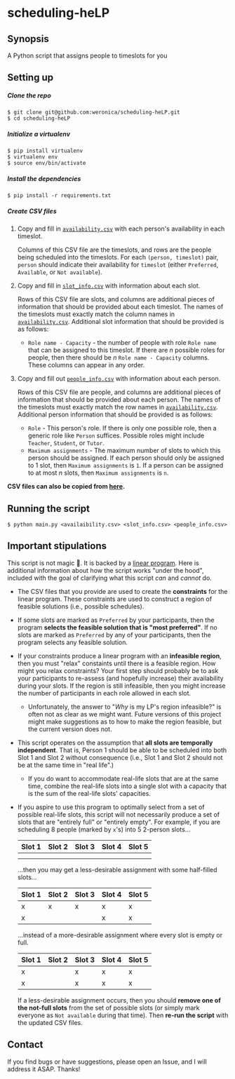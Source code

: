 # scheduling-heLP

## Synopsis

A Python script that assigns people to timeslots for you

## Setting up

##### Clone the repo

    $ git clone git@github.com:weronica/scheduling-heLP.git
    $ cd scheduling-heLP

##### Initialize a virtualenv

    $ pip install virtualenv
    $ virtualenv env
    $ source env/bin/activate

##### Install the dependencies

    $ pip install -r requirements.txt

##### Create CSV files

1. Copy and fill in [`availability.csv`](sample_data/availability.csv) with each person's availability in each timeslot.

    Columns of this CSV file are the timeslots, and rows are the people being scheduled into the timeslots. For each `(person, timeslot)` pair, `person` should indicate their availability for `timeslot` (either `Preferred`, `Available`, or `Not available`).

2. Copy and fill in [`slot_info.csv`](sample_data/slot_info.csv) with information about each slot.

    Rows of this CSV file are slots, and columns are additional pieces of information that should be provided about each timeslot. The names of the timeslots must exactly match the column names in [`availability.csv`](sample_data/availability.csv). Additional slot information that should be provided is as follows:

    - `Role name - Capacity` - the number of people with role `Role name` that can be assigned to this timeslot. If there are _n_ possible roles for people, then there should be _n_ `Role name - Capacity` columns. These columns can appear in any order.

3. Copy and fill out [`people_info.csv`](sample_data/people_info.csv) with information about each person. 

    Rows of this CSV file are people, and columns are additional pieces of information that should be provided about each person. The names of the timeslots must exactly match the row names in [`availability.csv`](sample_data/availability.csv). Additional person information that should be provided is as follows:
    
    - `Role` - This person's role. If there is only one possible role, then a generic role like `Person` suffices. Possible roles might include `Teacher`, `Student`, or `Tutor`.
    - `Maximum assignments` - The maximum number of slots to which this person should be assigned. If each person should only be assigned to 1 slot, then `Maximum assignments` is `1`. If a person can be assigned to at most _n_ slots, then `Maximum assignments` is `n`.

**CSV files can also be copied from [here](https://docs.google.com/spreadsheets/d/1pGjQOtGLkkmwrhMt3qo9vKZll6U0eX4BNYSKmy_YM-s/edit#gid=176279976).**

## Running the script

    $ python main.py <availaibility.csv> <slot_info.csv> <people_info.csv>
    
## Important stipulations

This script is not magic 🎇. It is backed by a [linear program](https://en.wikipedia.org/wiki/Linear_programming). Here is additional information about how the script works "under the hood", included with the goal of clarifying what this script _can_ and _cannot_ do. 

- The CSV files that you provide are used to create the **constraints** for the linear program. These constraints are used to construct a region of feasible solutions (i.e., possible schedules). 
- If some slots are marked as `Preferred` by your participants, then the program **selects the feasible solution that is "most preferred"**. If no slots are marked as `Preferred` by any of your participants, then the program selects any feasible solution. 
- If your constraints produce a linear program with an **infeasible region**, then you must "relax" constaints until there is a feasible region. How might you relax constraints? Your first step should probably be to ask your participants to re-assess (and hopefully increase) their availability during your slots. If the region is still infeasible, then you might increase the number of participants in each role allowed in each slot.
    - Unfortunately, the answer to "_Why_ is my LP's region infeasible?" is often not as clear as we might want. Future versions of this project might make suggestions as to how to make the region feasible, but the current version does not.
- This script operates on the assumption that **all slots are temporally independent**. That is, Person 1 should be able to be scheduled into both Slot 1 and Slot 2 without consequence (i.e., Slot 1 and Slot 2 should not be at the same time in "real life".)
    - If you do want to accommodate real-life slots that are at the same time, combine the real-life slots into a single slot with a capacity that is the sum of the real-life slots' capacities.
- If you aspire to use this program to optimally select from a set of possible real-life slots, this script will not necessarily produce a set of slots that are "entirely full" or "entirely empty". For example, if you are scheduling 8 people (marked by `x`'s) into 5 2-person slots...

    |Slot 1|Slot 2|Slot 3|Slot 4|Slot 5|
    |------|------|------|------|------|
    |      |      |      |      |      |
    |      |      |      |      |      |
    
    ...then you may get a less-desirable assignment with some half-filled slots...
    
    |Slot 1|Slot 2|Slot 3|Slot 4|Slot 5|
    |------|------|------|------|------|
    |   x  |  x   |  x   |  x   |  x   |
    |   x  |      |      |  x   |  x   |
    
    ...instead of a more-desirable assignment where every slot is empty or full.
    
    |Slot 1|Slot 2|Slot 3|Slot 4|Slot 5|
    |------|------|------|------|------|
    |   x  |      |  x   |  x   |  x   |
    |   x  |      |  x   |  x   |  x   |

    If a less-desirable assignment occurs, then you should **remove one of the not-full slots** from the set of possible slots (or simply mark everyone as `Not available` during that time). Then **re-run the script** with the updated CSV files.

## Contact

If you find bugs or have suggestions, please open an Issue, and I will address it ASAP. Thanks!

